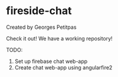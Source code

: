 # fireside-chat
Created by Georges Petitpas

Check it out! We have a working repository!

TODO: 
1. Set up firebase chat web-app
2. Create chat web-app using angularfire2